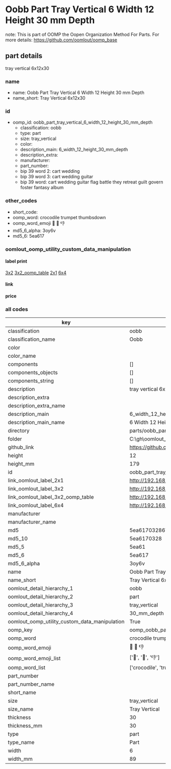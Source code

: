 # Oobb Part Tray Vertical 6 Width 12 Height 30 mm Depth  

note: This is part of OOMP the Oopen Organization Method For Parts. For more details: https://github.com/oomlout/oomp_base

##  part details
  



tray vertical 6x12x30



### name
* name: Oobb Part Tray Vertical 6 Width 12 Height 30 mm Depth
* name_short: Tray Vertical 6x12x30 
### id
* oomp_id: oobb_part_tray_vertical_6_width_12_height_30_mm_depth
  * classification: oobb
  * type: part
  * size: tray_vertical
  * color: 
  * description_main: 6_width_12_height_30_mm_depth
  * description_extra: 
  * manufacturer: 
  * part_number: 
  * bip 39 word 2: cart wedding
  * bip 39 word 3: cart wedding guitar
  * bip 39 word: cart wedding guitar flag battle they retreat guilt govern foster fantasy album

### other_codes
* short_code: 
* oomp_word: crocodile trumpet thumbsdown
* oomp_word_emoji :crocodile: :trumpet: :thumbsdown:
* md5_6_alpha: 3oy6v
* md5_6: 5ea617






### oomlout_oomp_utility_custom_data_manipulation
#### label print
[3x2](http://192.168.1.245:1112/?label=oomp%203oy6v)
[3x2_oomp_table](http://192.168.1.108:1112/?label=oomp%203oy6v)
[2x1](http://192.168.1.242:1112/?label=oomp%203oy6v)
[6x4](http://192.168.1.55:1112/?label=oomp%203oy6v)    

#### link

                              

#### price







### all codes 
| key | value |  
| --- | --- |  
| classification | oobb |  
| classification_name | Oobb |  
| color |  |  
| color_name |  |  
| components | [] |  
| components_objects | [] |  
| components_string | [] |  
| description | tray vertical 6x12x30 |  
| description_extra |  |  
| description_extra_name |  |  
| description_main | 6_width_12_height_30_mm_depth |  
| description_main_name | 6 Width 12 Height 30 mm Depth |  
| directory | parts/oobb_part_tray_vertical_6_width_12_height_30_mm_depth |  
| folder | C:\gh\oomlout_oobb_version_4_generated_parts\parts\oobb_part_tray_vertical_6_width_12_height_30_mm_depth |  
| github_link | https://github.com/oomlout/oomlout_oomp_part_src/tree/main/parts/oobb_part_tray_vertical_6_width_12_height_30_mm_depth |  
| height | 12 |  
| height_mm | 179 |  
| id | oobb_part_tray_vertical_6_width_12_height_30_mm_depth |  
| link_oomlout_label_2x1 | http://192.168.1.242:1112/?label=oomp%203oy6v |  
| link_oomlout_label_3x2 | http://192.168.1.245:1112/?label=oomp%203oy6v |  
| link_oomlout_label_3x2_oomp_table | http://192.168.1.108:1112/?label=oomp%203oy6v |  
| link_oomlout_label_6x4 | http://192.168.1.55:1112/?label=oomp%203oy6v |  
| manufacturer |  |  
| manufacturer_name |  |  
| md5 | 5ea617032867b7038209a582cfbe3918 |  
| md5_10 | 5ea6170328 |  
| md5_5 | 5ea61 |  
| md5_6 | 5ea617 |  
| md5_6_alpha | 3oy6v |  
| name | Oobb Part Tray Vertical 6 Width 12 Height 30 mm Depth |  
| name_short | Tray Vertical 6x12x30  |  
| oomlout_detail_hierarchy_1 | oobb |  
| oomlout_detail_hierarchy_2 | part |  
| oomlout_detail_hierarchy_3 | tray_vertical |  
| oomlout_detail_hierarchy_4 | 30_mm_depth |  
| oomlout_oomp_utility_custom_data_manipulation | True |  
| oomp_key | oomp_oobb_part_tray_vertical_6_width_12_height_30_mm_depth |  
| oomp_word | crocodile trumpet thumbsdown |  
| oomp_word_emoji | :crocodile: :trumpet: :thumbsdown: |  
| oomp_word_emoji_list | [':crocodile:', ':trumpet:', ':thumbsdown:'] |  
| oomp_word_list | ['crocodile', 'trumpet', 'thumbsdown'] |  
| part_number |  |  
| part_number_name |  |  
| short_name |  |  
| size | tray_vertical |  
| size_name | Tray Vertical |  
| thickness | 30 |  
| thickness_mm | 30 |  
| type | part |  
| type_name | Part |  
| width | 6 |  
| width_mm | 89 |  
